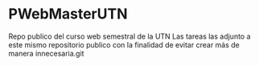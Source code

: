 # PWebMasterUTN
Repo publico del curso web semestral de la UTN
Las tareas las adjunto a este mismo repositorio publico con la finalidad de evitar crear más de manera innecesaria.git
